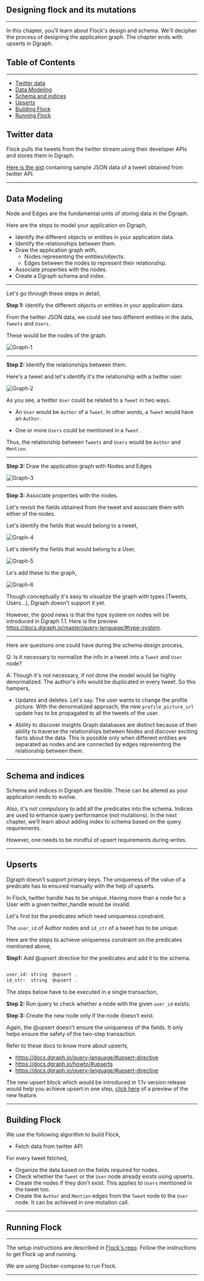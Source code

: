 ## Designing flock and its mutations
---

In this chapter, you'll learn about Flock's design and schema. We'll decipher the process of designing the application graph. The chapter ends with upserts in Dgraph.

## Table of Contents
---
- [Twitter data](#Twitter-data)
- [Data Modeling](#Data-Modeling)
- [Schema and indices](#Schema-and-indices)
- [Upserts](#Upserts)
- [Building Flock](#Building-Flock)
- [Running Flock](#Running-Flock)
  
## Twitter data 
Flock pulls the tweets from the twitter stream using their developer APIs and stores them in Dgraph. 

[Here is the gist](https://gist.github.com/hackintoshrao/365a6f1610e940999cb0ed162b82cc0d) containing sample JSON data of a tweet obtained from twitter API.

---

## Data Modeling 

Node and Edges are the fundamental units of storing data in the Dgraph. 

Here are the steps to model your application on Dgraph, 
- Identify the different objects or entities in your application data.
- Identify the relationships between them. 
- Draw the application graph with, 
  - Nodes representing the entities/objects.
  - Edges between the nodes to represent their relationship. 
- Associate properties with the nodes.
- Create a Dgraph schema and index.
  
---

Let's go through these steps in detail, 

**Step 1:** Identify the different objects or entities in your application data. 

From the twitter JSON data, we could see two different entities in the data, `Tweets` and `Users.` 

These would be the nodes of the graph. 

![Graph-1](./assets/graph-1.png)

---

**Step 2:** Identify the relationships between them. 

Here's a tweet and let's identify it's the relationship with a twitter user. 

![Graph-2](./assets/graph-2.jpg)

As you see, a twitter `User` could be related to a `Tweet` in two ways.
-  An `User` would be `Author` of a `Tweet`. In other words, a `Tweet` would have an `Author`. 
  
-  One or more `Users` could be mentioned in a `Tweet` . 

Thus, the relationship between `Tweets` and `Users` would be `Author` and `Mention`. 

---

**Step 3:** Draw the application graph with Nodes and Edges 

![Graph-3](./assets/graph-3.JPG)

---

**Step 3:** Associate properties with the nodes.

Let's revisit the fields obtained from the tweet and associate them with either of the nodes. 

Let's identify the fields that would belong to a tweet, 

![Graph-4](./assets/graph-4.JPG)

Let's identify the fields that would belong to a User, 

![Graph-5](./assets/graph-5.JPG)

Le's add these to the graph, 

![Graph-6](./assets/graph-6.jpg)

Though conceptually it's easy to visualize the graph with types (Tweets, Users...), 
Dgraph doesn't support it yet. 

However, the good news is that the type system on nodes will be introduced in Dgraph 1.1.
Here is the preview https://docs.dgraph.io/master/query-language/#type-system.

---

Here are questions one could have during the schema design process, 

Q: Is it necessary to normalize the info in a tweet into a `Tweet` and `User` node? 
  
A: Though it's not necessary, if not done the model would be highly denormalized. The author's info would be duplicated in every tweet. So this hampers, 

- Updates and deletes. 
Let's say. The user wants to change the profile picture. With the denormalized approach, the new `profile_picture_url` update has to be propagated to all the tweets of the user. 

-  Ability to discover insights
Graph databases are distinct because of their ability to traverse the relationships between 
Nodes and discover exciting facts about the data. This is possible only when different 
entities are separated as nodes and are connected by edges representing the relationship
between them.

---

## Schema and indices 

Schema and indices in Dgraph are flexible. These can be altered as your application needs to evolve. 

Also, it's not compulsory to add all the predicates into the schema. Indices are used
to enhance query performance (not mutations). In the next chapter, we'll learn about adding
index to schema based on the query requirements. 

However, one needs to be mindful of upsert requirements during writes. 

---

## Upserts

Dgraph doesn't support primary keys. The uniqueness of the value of a predicate has to ensured manually with the help of upserts.

In Flock, twitter handle has to be unique. Having more than a node for a User with a given 
twitter_handle would be invalid.

Let's first list the predicates which need uniqueness constraint.

The `user_id` of Author nodes and `id_str` of a tweet has to be unique. 

Here are the steps to achieve uniqueness constraint on the predicates mentioned above, 

**Step1:** Add @upsert directive for the predicates and add it to the schema.

```sh

user_id: string  @upsert .
id_str:  string  @upsert .

```

The steps below have to be executed in a single transaction, 

**Step 2:** Run query to check whether a node with the given `user_id` exists.

**Step 3:** Create the new node only if the node doesn't exist. 

Again, the @upsert doesn't ensure the uniqueness of the fields. It only helps ensure the safety of the two-step transaction. 

Refer to these docs to know more about upserts, 

- https://docs.dgraph.io/query-language/#upsert-directive
-   https://docs.dgraph.io/howto/#upserts
-  https://docs.dgraph.io/query-language/#upsert-directive


The new upsert block which would be introduced in 1.1v version release would help you achieve
upsert in one step, [click here](https://docs.dgraph.io/master/mutations/#upsert-block)
of a preview of the new feature. 

---

## Building Flock

We use the following algorithm to build Flock, 

- Fetch data from twitter API
  
For every tweet fetched, 
 - Organize the data based on the fields required for nodes. 
 - Check whether the `Tweet` or the `User` node already exists using upserts.
 -  Create the nodes if they don't exist. 
This applies to `Users` mentioned in the tweet too.
 - Create the `Author` and `Mention` edges from the `Tweet` node to the `User` node. It can be achieved in one mutation call. 
  
---


## Running Flock
---

The setup instructions are described in [Flock's repo](https://github.com/dgraph-io/flock). Follow the instructions to get Flock up and running.

We are using Docker-compose to run Flock.

---
  
